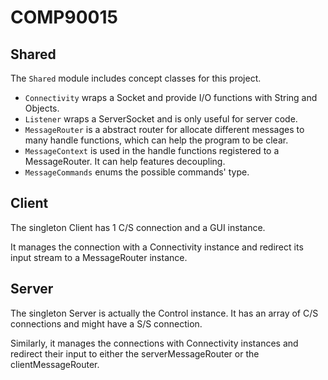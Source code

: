 # COMP90015

## Shared
The `Shared` module includes concept classes for this project.

- `Connectivity` wraps a Socket and provide I/O functions with String and Objects.
- `Listener` wraps a ServerSocket and is only useful for server code.
- `MessageRouter` is a abstract router for allocate different messages to many handle functions, which can help the program to be clear.
- `MessageContext` is used in the handle functions registered to a MessageRouter. It can help features decoupling.
- `MessageCommands` enums the possible commands' type.

## Client
The singleton Client has 1 C/S connection and a GUI instance.

It manages the connection with a Connectivity instance and redirect its input stream to a MessageRouter instance.

## Server
The singleton Server is actually the Control instance. It has an array of C/S connections and might have a S/S connection.

Similarly, it manages the connections with Connectivity instances and redirect their input to either the serverMessageRouter or the clientMessageRouter.
